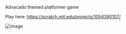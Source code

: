 Advacado themed platformer game

Play here: https://scratch.mit.edu/projects/1054390107/

![image](https://github.com/user-attachments/assets/25f2f9d6-63ef-4d7a-8c7a-67e98dbd848c)
